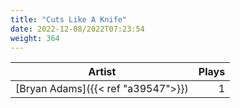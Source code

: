 ```yaml
---
title: "Cuts Like A Knife"
date: 2022-12-08/2022T07:23:54
weight: 364
---
```




 Artist | Plays 
----- | -----:
[Bryan Adams]({{< ref "a39547">}}) | 1
